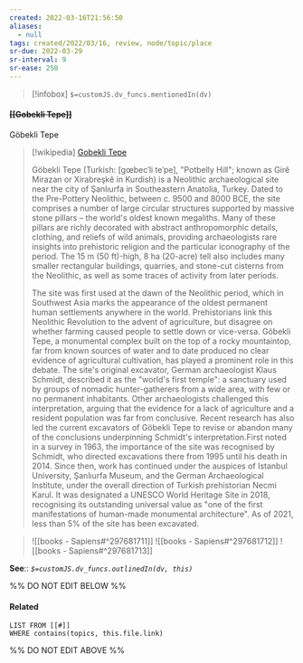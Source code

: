```yaml
---
created: 2022-03-16T21:56:50 
aliases:
  - null
tags: created/2022/03/16, review, node/topic/place
sr-due: 2022-03-29
sr-interval: 9
sr-ease: 250
---
```

> [!infobox]
`$=customJS.dv_funcs.mentionedIn(dv)`

#### <s class="topic-title">[[Gobekli Tepe]]</s>
Göbekli Tepe
> [!wikipedia] [Gobekli Tepe](https://en.wikipedia.org/wiki/G%C3%B6bekli%20Tepe)
> 
> Göbekli Tepe (Turkish: [gœbecˈli teˈpe], "Potbelly Hill"; known as Girê Mirazan or Xirabreşkê in Kurdish) is a Neolithic archaeological site near the city of Şanlıurfa in Southeastern Anatolia, Turkey. Dated to the Pre-Pottery Neolithic, between c. 9500 and 8000 BCE, the site comprises a number of large circular structures supported by massive stone pillars – the world's oldest known megaliths. Many of these pillars are richly decorated with abstract anthropomorphic details, clothing, and reliefs of wild animals, providing archaeologists rare insights into prehistoric religion and the particular iconography of the period. The 15 m (50 ft)-high, 8 ha (20-acre) tell also includes many smaller rectangular buildings, quarries, and stone-cut cisterns from the Neolithic, as well as some traces of activity from later periods.
> 
> The site was first used at the dawn of the Neolithic period, which in Southwest Asia marks the appearance of the oldest permanent human settlements anywhere in the world. Prehistorians link this Neolithic Revolution to the advent of agriculture, but disagree on whether farming caused people to settle down or vice-versa. Göbekli Tepe, a monumental complex built on the top of a rocky mountaintop, far from known sources of water and to date produced no clear evidence of agricultural cultivation, has played a prominent role in this debate. The site's original excavator, German archaeologist Klaus Schmidt, described it as the "world's first temple": a sanctuary used by groups of nomadic hunter-gatherers from a wide area, with few or no permanent inhabitants. Other archaeologists challenged this interpretation, arguing that the evidence for a lack of agriculture and a resident population was far from conclusive. Recent research has also led the current excavators of Göbekli Tepe to revise or abandon many of the conclusions underpinning Schmidt's interpretation.First noted in a survey in 1963, the importance of the site was recognised by Schmidt, who directed excavations there from 1995 until his death in 2014. Since then, work has continued under the auspices of Istanbul University, Şanlıurfa Museum, and the German Archaeological Institute, under the overall direction of Turkish prehistorian Necmi Karul. It was designated a UNESCO World Heritage Site in 2018, recognising its outstanding universal value as "one of the first manifestations of human-made monumental architecture". As of 2021, less than 5% of the site has been excavated.
>

> ![[books - Sapiens#^297681711]]
> ![[books - Sapiens#^297681712]]
> ![[books - Sapiens#^297681713]]

**See**::
*`$=customJS.dv_funcs.outlinedIn(dv, this)`*

%% DO NOT EDIT BELOW %%

#### Related 

```dataview
LIST FROM [[#]]
WHERE contains(topics, this.file.link)
```
%% DO NOT EDIT ABOVE %%
